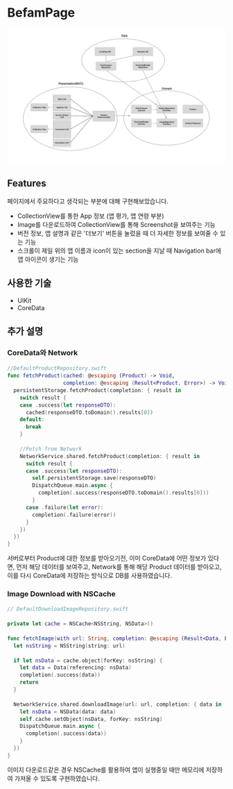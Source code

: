 # BefamPage

![architecture](./Images/architecture.png)

## Features
페이지에서 주요하다고 생각되는 부분에 대해 구현해보았습니다.

- CollectionView를 통한 App 정보 (앱 평가, 앱 연령 부분)
- Image를 다운로드하여 CollectionView를 통해 Screenshot을 보여주는 기능
- 버전 정보, 앱 설명과 같은 '더보기' 버튼을 눌렀을 때 더 자세한 정보를 보여줄 수 있는 기능
- 스크롤이 제일 위의 앱 이름과 icon이 있는 section을 지날 때 Navigation bar에 앱 아이콘이 생기는 기능

## 사용한 기술
- UIKit
- CoreData

## 추가 설명

### CoreData와 Network
```swift
//DefaultProductRepository.swift
func fetchProduct(cached: @escaping (Product) -> Void,
                  completion: @escaping (Result<Product, Error>) -> Void) {
  persistentStorage.fetchProduct(completion: { result in
    switch result {
    case .success(let responseDTO):
      cached(responseDTO.toDomain().results[0])
    default:
      break
    }
    
    //Fetch from Network
    NetworkService.shared.fetchProduct(completion: { result in
      switch result {
      case .success(let responseDTO):
        self.persistentStorage.save(responseDTO)
        DispatchQueue.main.async {
          completion(.success(responseDTO.toDomain().results[0]))
        }
      case .failure(let error):
        completion(.failure(error))
      }
    })
  })
}
```
서버로부터 Product에 대한 정보를 받아오기전, 이미 CoreData에 어떤 정보가 있다면, 먼저 해당 데이터를 보여주고, Network를 통해 해당 Product 데이터를 받아오고, 이를 다시 CoreData에 저장하는 방식으로 DB를 사용하였습니다.

### Image Download with NSCache
```swift
// DefaultDownloadImageRepository.swift

private let cache = NSCache<NSString, NSData>()

func fetchImage(with url: String, completion: @escaping (Result<Data, Error>) -> Void) {
  let nsString = NSString(string: url)
  
  if let nsData = cache.object(forKey: nsString) {
    let data = Data(referencing: nsData)
    completion(.success(data))
    return
  }
  
  NetworkService.shared.downloadImage(url: url, completion: { data in
    let nsData = NSData(data: data)
    self.cache.setObject(nsData, forKey: nsString)
    DispatchQueue.main.async {
      completion(.success(data))
    }
  })
}
```
이미지 다운로드같은 경우 NSCache를 활용하여 앱이 실행중일 때만 메모리에 저장하여 가져올 수 있도록 구현하였습니다. 
